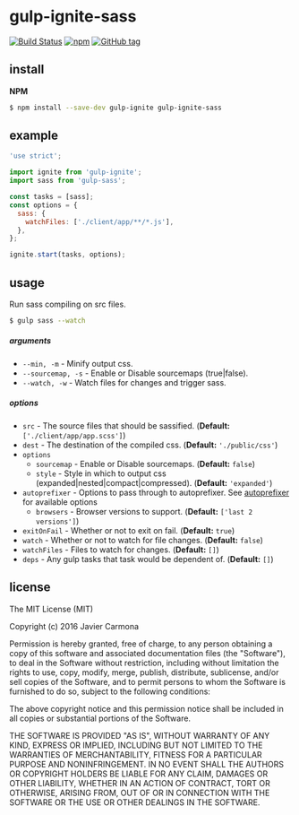 # gulp-ignite-sass

[![Build Status](https://travis-ci.org/jscarmona/gulp-ignite-sass.svg?branch=master)](https://travis-ci.org/jscarmona/gulp-ignite-sass)
[![npm](https://img.shields.io/npm/dt/gulp-ignite-sass.svg?maxAge=2592000)]()
[![GitHub tag](https://img.shields.io/github/release/jscarmona/gulp-ignite-sass.svg?maxAge=2592000)]()

## install

**NPM**

```bash
$ npm install --save-dev gulp-ignite gulp-ignite-sass
```

## example

```js
'use strict';

import ignite from 'gulp-ignite';
import sass from 'gulp-sass';

const tasks = [sass];
const options = {
  sass: {
    watchFiles: ['./client/app/**/*.js'],
  },
};

ignite.start(tasks, options);

```

## usage

Run sass compiling on src files.

```bash
$ gulp sass --watch
```

##### arguments
- `--min, -m` - Minify output css.
- `--sourcemap, -s` - Enable or Disable sourcemaps (true|false).
- `--watch, -w` - Watch files for changes and trigger sass.

##### options
- `src` - The source files that should be sassified. (**Default:** `['./client/app/app.scss']`)
- `dest` - The destination of the compiled css. (**Default:** `'./public/css'`)
- `options`
  - `sourcemap` - Enable or Disable sourcemaps. (**Default:** `false`)
  - `style` - Style in which to output css (expanded|nested|compact|compressed). (**Default:** `'expanded'`)
- `autoprefixer` - Options to pass through to autoprefixer. See [autoprefixer](https://github.com/postcss/autoprefixer#options) for available options
  - `browsers` - Browser versions to support. (**Default:** `['last 2 versions']`)
- `exitOnFail` - Whether or not to exit on fail. (**Default:** `true`)
- `watch` - Whether or not to watch for file changes. (**Default:** `false`)
- `watchFiles` - Files to watch for changes. (**Default:** `[]`)
- `deps` - Any gulp tasks that task would be dependent of. (**Default:** `[]`)

## license

The MIT License (MIT)

Copyright (c) 2016 Javier Carmona

Permission is hereby granted, free of charge, to any person obtaining a copy
of this software and associated documentation files (the "Software"), to deal
in the Software without restriction, including without limitation the rights
to use, copy, modify, merge, publish, distribute, sublicense, and/or sell
copies of the Software, and to permit persons to whom the Software is
furnished to do so, subject to the following conditions:

The above copyright notice and this permission notice shall be included in
all copies or substantial portions of the Software.

THE SOFTWARE IS PROVIDED "AS IS", WITHOUT WARRANTY OF ANY KIND, EXPRESS OR
IMPLIED, INCLUDING BUT NOT LIMITED TO THE WARRANTIES OF MERCHANTABILITY,
FITNESS FOR A PARTICULAR PURPOSE AND NONINFRINGEMENT. IN NO EVENT SHALL THE
AUTHORS OR COPYRIGHT HOLDERS BE LIABLE FOR ANY CLAIM, DAMAGES OR OTHER
LIABILITY, WHETHER IN AN ACTION OF CONTRACT, TORT OR OTHERWISE, ARISING FROM,
OUT OF OR IN CONNECTION WITH THE SOFTWARE OR THE USE OR OTHER DEALINGS IN
THE SOFTWARE.
